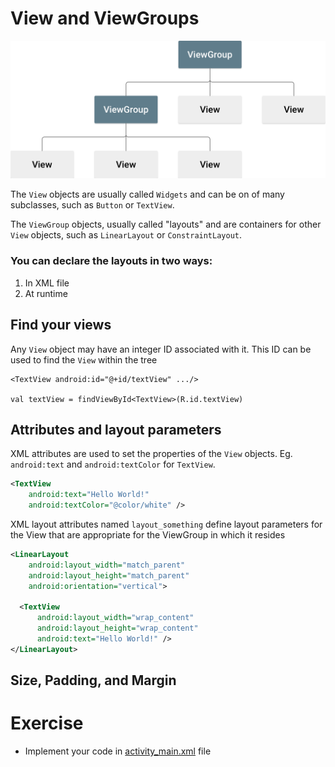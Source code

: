 # View and ViewGroups

<img src="assets/view-and-viewgroups.png" width="720" />

The `View` objects are usually called `Widgets` and can be on of many subclasses, such as `Button`
or `TextView`.

The `ViewGroup` objects, usually called "layouts" and are containers for other `View`
objects, such as `LinearLayout` or `ConstraintLayout`.

### You can declare the layouts in two ways:
1. In XML file
2. At runtime

## Find your views

Any `View` object may have an integer ID associated with it. This ID can be used to find the `View`
within the tree

```
<TextView android:id="@+id/textView" .../>

val textView = findViewById<TextView>(R.id.textView)
```

## Attributes and layout parameters
XML attributes are used to set the properties of the `View` objects. Eg. `android:text` and `android:textColor` for `TextView`.
```xml
<TextView 
    android:text="Hello World!" 
    android:textColor="@color/white" />
```
XML layout attributes named `layout_something` define layout parameters for the View that are appropriate for the ViewGroup in which it resides
```xml
<LinearLayout 
    android:layout_width="match_parent" 
    android:layout_height="match_parent"
    android:orientation="vertical">

  <TextView 
      android:layout_width="wrap_content" 
      android:layout_height="wrap_content"
      android:text="Hello World!" />
</LinearLayout>
```
## Size, Padding, and Margin

# Exercise
- Implement your code in [activity_main.xml](course://lesson1/task1/library/src/main/res/layout/activity_main.xml) file
